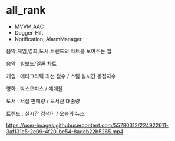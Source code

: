# all_rank

- MVVM,AAC
- Dagger-Hilt
- Notification, AlarmManager

음악,게임,영화,도서,트렌드의 차트를 보여주는 앱

음악 : 빌보드/멜론 차트

게임 : 메타크리틱 최선 점수 / 스팀 실시간 동접자수

영화 : 박스오피스 / 예매율

도서 : 서점 판매량 / 도서관 대출량

트렌드 : 실시간 검색어 / 오늘의 뉴스



https://user-images.githubusercontent.com/55780312/224922611-3af131e5-2e09-4f20-bc54-8adeb22b5265.mp4


